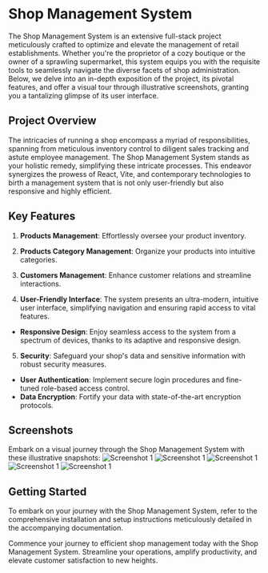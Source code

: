 # Shop Management System

The Shop Management System is an extensive full-stack project meticulously crafted to optimize and elevate the management of retail establishments. Whether you're the proprietor of a cozy boutique or the owner of a sprawling supermarket, this system equips you with the requisite tools to seamlessly navigate the diverse facets of shop administration. Below, we delve into an in-depth exposition of the project, its pivotal features, and offer a visual tour through illustrative screenshots, granting you a tantalizing glimpse of its user interface.

## Project Overview

The intricacies of running a shop encompass a myriad of responsibilities, spanning from meticulous inventory control to diligent sales tracking and astute employee management. The Shop Management System stands as your holistic remedy, simplifying these intricate processes. This endeavor synergizes the prowess of React, Vite, and contemporary technologies to birth a management system that is not only user-friendly but also responsive and highly efficient.

## Key Features

1. **Products Management**: Effortlessly oversee your product inventory.
2. **Products Category Management**: Organize your products into intuitive categories.
3. **Customers Management**: Enhance customer relations and streamline interactions.

4. **User-Friendly Interface**: The system presents an ultra-modern, intuitive user interface, simplifying navigation and ensuring rapid access to vital features.

- **Responsive Design**: Enjoy seamless access to the system from a spectrum of devices, thanks to its adaptive and responsive design.

5. **Security**: Safeguard your shop's data and sensitive information with robust security measures.

- **User Authentication**: Implement secure login procedures and fine-tuned role-based access control.
- **Data Encryption**: Fortify your data with state-of-the-art encryption protocols.

## Screenshots


Embark on a visual journey through the Shop Management System with these illustrative snapshots:
![Screenshot 1](https://i.ibb.co/pZjtXz9/pika-1696132662134-1x.png)
![Screenshot 1](https://i.ibb.co/dMWkZwX/pika-1695868258195-1x.png)
![Screenshot 1](https://i.ibb.co/jbrtMG5/pika-1695868295195-1x.png)
![Screenshot 1](https://i.ibb.co/FgZ8kQj/pika-1695868328240-1x.png)
![Screenshot 1](https://i.ibb.co/HGj3RBp/pika-1695868351202-1x.png)

## Getting Started

To embark on your journey with the Shop Management System, refer to the comprehensive installation and setup instructions meticulously detailed in the accompanying documentation.

Commence your journey to efficient shop management today with the Shop Management System. Streamline your operations, amplify productivity, and elevate customer satisfaction to new heights.
